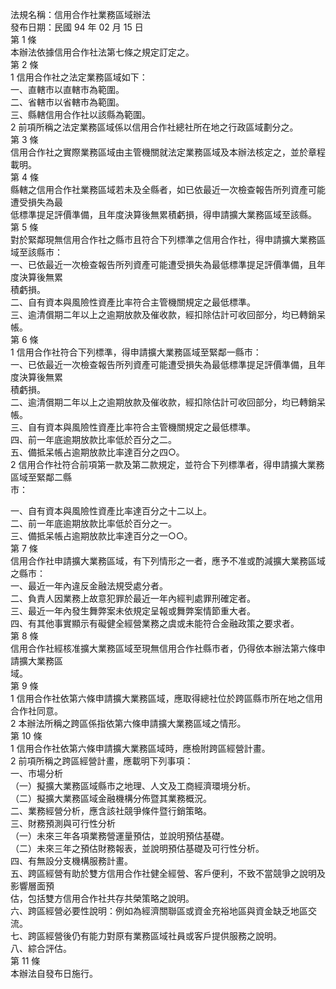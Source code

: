 法規名稱：信用合作社業務區域辦法  
發布日期：民國 94 年 02 月 15 日  
第 1 條  
本辦法依據信用合作社法第七條之規定訂定之。  
第 2 條  
1 信用合作社之法定業務區域如下：  
一、直轄市以直轄市為範圍。  
二、省轄市以省轄市為範圍。  
三、縣轄信用合作社以該縣為範圍。  
2 前項所稱之法定業務區域係以信用合作社總社所在地之行政區域劃分之。  
第 3 條  
信用合作社之實際業務區域由主管機關就法定業務區域及本辦法核定之，並於章程載明。  
第 4 條  
縣轄之信用合作社業務區域若未及全縣者，如已依最近一次檢查報告所列資產可能遭受損失為最  
低標準提足評價準備，且年度決算後無累積虧損，得申請擴大業務區域至該縣。  
第 5 條  
對於緊鄰現無信用合作社之縣市且符合下列標準之信用合作社，得申請擴大業務區域至該縣市：  
一、已依最近一次檢查報告所列資產可能遭受損失為最低標準提足評價準備，且年度決算後無累  
積虧損。  
二、自有資本與風險性資產比率符合主管機關規定之最低標準。  
三、逾清償期二年以上之逾期放款及催收款，經扣除估計可收回部分，均已轉銷呆帳。  
第 6 條  
1 信用合作社符合下列標準，得申請擴大業務區域至緊鄰一縣市：  
一、已依最近一次檢查報告所列資產可能遭受損失為最低標準提足評價準備，且年度決算後無累  
積虧損。  
二、逾清償期二年以上之逾期放款及催收款，經扣除估計可收回部分，均已轉銷呆帳。  
三、自有資本與風險性資產比率符合主管機關規定之最低標準。  
四、前一年底逾期放款比率低於百分之二。  
五、備抵呆帳占逾期放款比率達百分之四○。  
2 信用合作社符合前項第一款及第二款規定，並符合下列標準者，得申請擴大業務區域至緊鄰二縣  
市：  


一、自有資本與風險性資產比率達百分之十二以上。  
二、前一年底逾期放款比率低於百分之一。  
三、備抵呆帳占逾期放款比率達百分之一○○。  
第 7 條  
信用合作社申請擴大業務區域，有下列情形之一者，應予不准或酌減擴大業務區域之縣市：  
一、最近一年內違反金融法規受處分者。  
二、負責人因業務上故意犯罪於最近一年內經判處罪刑確定者。  
三、最近一年內發生舞弊案未依規定呈報或舞弊案情節重大者。  
四、有其他事實顯示有礙健全經營業務之虞或未能符合金融政策之要求者。  
第 8 條  
信用合作社經核准擴大業務區域至現無信用合作社縣市者，仍得依本辦法第六條申請擴大業務區  
域。  
第 9 條  
1 信用合作社依第六條申請擴大業務區域，應取得總社位於跨區縣市所在地之信用合作社同意。  
2 本辦法所稱之跨區係指依第六條申請擴大業務區域之情形。  
第 10 條  
1 信用合作社依第六條申請擴大業務區域時，應檢附跨區經營計畫。  
2 前項所稱之跨區經營計畫，應載明下列事項：  
一、市場分析  
（一）擬擴大業務區域縣市之地理、人文及工商經濟環境分析。  
（二）擬擴大業務區域金融機構分佈暨其業務概況。  
二、業務經營分析，應含該社競爭條件暨行銷策略。  
三、財務預測與可行性分析  
（一）未來三年各項業務營運量預估，並說明預估基礎。  
（二）未來三年之預估財務報表，並說明預估基礎及可行性分析。  
四、有無設分支機構服務計畫。  
五、跨區經營有助於雙方信用合作社健全經營、客戶便利，不致不當競爭之說明及影響層面預  
估，包括雙方信用合作社共存共榮策略之說明。  
六、跨區經營必要性說明：例如為經濟關聯區或資金充裕地區與資金缺乏地區交流。  
七、跨區經營後仍有能力對原有業務區域社員或客戶提供服務之說明。  
八、綜合評估。  
第 11 條  
本辦法自發布日施行。  


